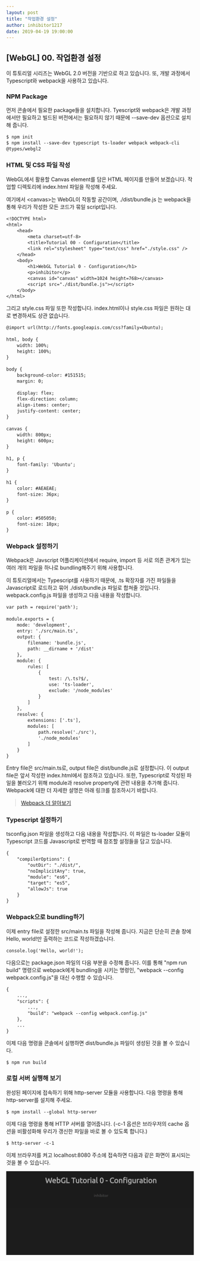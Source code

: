 ```yaml
---
layout: post
title: "작업환경 설정"
author: inhibitor1217
date: 2019-04-19 19:00:00
---
```

## [WebGL] 00. 작업환경 설정

이 튜토리얼 시리즈는 WebGL 2.0 버전을 기반으로 하고 있습니다. 또, 개발 과정에서 Typescript와 webpack을 사용하고 있습니다.

### NPM Package

먼저 콘솔에서 필요한 package들을 설치합니다. Tyescript와 webpack은 개발 과정에서만 필요하고 빌드된 버전에서는 필요하지 않기 때문에 --save-dev 옵션으로 설치해 줍니다.

```
$ npm init
$ npm install --save-dev typescript ts-loader webpack webpack-cli @types/webgl2
```

### HTML 및 CSS 파일 작성

WebGL에서 활용할 Canvas element를 담은 HTML 페이지를 만들어 보겠습니다. 작업할 디렉토리에 index.html 파일을 작성해 주세요.

여기에서 \<canvas>는 WebGL이 작동할 공간이며, ./dist/bundle.js 는 webpack을 통해 우리가 작성한 모든 코드가 묶일 script입니다.

```
<!DOCTYPE html>
<html>
    <head>
        <meta charset=utf-8>
        <title>Tutorial 00 - Configuration</title>
        <link rel="stylesheet" type="text/css" href="./style.css" />
    </head>
    <body>
        <h1>WebGL Tutorial 0 - Configuration</h1>
        <p>inhibitor</p>
        <canvas id="canvas" width=1024 height=768></canvas>
        <script src="./dist/bundle.js"></script>
    </body>
</html>
```

그리고 style.css 파일 또한 작성합니다. index.html이나 style.css 파일은 원하는 대로 변경하셔도 상관 없습니다.

```
@import url(http://fonts.googleapis.com/css?family=Ubuntu);

html, body {
    width: 100%;
    height: 100%;
}

body { 
    background-color: #151515;
    margin: 0;

    display: flex;
    flex-direction: column;
    align-items: center;
    justify-content: center;
}

canvas {
    width: 800px;
    height: 600px;
}

h1, p {
    font-family: 'Ubuntu';
}

h1 {
    color: #AEAEAE;
    font-size: 36px;
}

p {
    color: #505050;
    font-size: 18px;
}
```

### Webpack 설정하기

Webpack은 Javscript 어플리케이션에서 require, import 등 서로 의존 관계가 있는 여러 개의 파일을 하나로 bundling해주기 위해 사용합니다.

이 튜토리얼에서는 Typescript를 사용하기 때문에, .ts 확장자를 가진 파일들을 Javascript로 로드하고 묶어 ./dist/bundle.js 파일로 합쳐줄 것입니다. webpack.config.js 파일을 생성하고 다음 내용을 작성합니다.

```
var path = require('path');

module.exports = {
    mode: 'development',
    entry: './src/main.ts',
    output: {
        filename: 'bundle.js',
        path: __dirname + '/dist'
    },
    module: {
        rules: [
            {
                test: /\.ts?$/,
                use: 'ts-loader',
                exclude: '/node_modules'
            }
        ]
    },
    resolve: {
        extensions: ['.ts'],
        modules: [
            path.resolve('./src'),
            './node_modules'
        ]
    }
}
```

Entry file은 src/main.ts로, output file은 dist/bundle.js로 설정합니다. 이 output file은 앞서 작성한 index.html에서 참조하고 있습니다. 또한, Typescript로 작성된 파일을 불러오기 위해 module과 resolve property에 관련 내용을 추가해 줍니다. Webpack에 대한 더 자세한 설명은 아래 링크를 참조하시기 바랍니다.

> [Webpack 더 알아보기](https://webpack.js.org/concepts)

### Typescript 설정하기

tsconfig.json 파일을 생성하고 다음 내용을 작성합니다. 이 파일은 ts-loader 모듈이 Typescript 코드를 Javascript로 번역할 때 참조할 설정들을 담고 있습니다.

```
{
    "compilerOptions": {
        "outDir": "./dist/",
        "noImplicitAny": true,
        "module": "es6",
        "target": "es5",
        "allowJs": true
    }
}
```

### Webpack으로 bundling하기

이제 entry file로 설정한 src/main.ts 파일을 작성해 줍니다. 지금은 단순히 콘솔 창에 Hello, world!만 출력하는 코드로 작성하겠습니다.

```
console.log('Hello, world!');
```

다음으로는 package.json 파일의 다음 부분을 수정해 줍니다.
이를 통해 "npm run build" 명령으로 webpack에게 bundling을 시키는 명령인, "webpack --config webpack.config.js"을 대신 수행할 수 있습니다.

```
{
    ...,
    "scripts": {
        ...,
        "build": "webpack --config webpack.config.js"
    },
    ...
}
```

이제 다음 명령을 콘솔에서 실행하면 dist/bundle.js 파일이 생성된 것을 볼 수 있습니다.

```
$ npm run build
```

### 로컬 서버 실행해 보기

완성된 페이지에 접속하기 위해 http-server 모듈을 사용합니다. 다음 명령을 통해 http-server를 설치해 주세요.

```
$ npm install --global http-server
```

이제 다음 명령을 통해 HTTP 서버를 열어줍니다. (-c-1 옵션은 브라우저의 cache 옵션을 비활성화해 우리가 갱신한 파일을 바로 볼 수 있도록 합니다.)

```
$ http-server -c-1
```

이제 브라우저를 켜고 localhost:8080 주소에 접속하면 다음과 같은 화면이 표시되는 것을 볼 수 있습니다.

![preview](00-configuration-preview.PNG)
